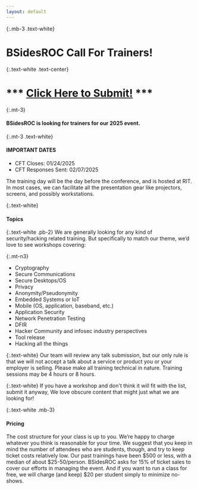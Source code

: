 ```yaml
---
layout: default
---
```

{:.mb-3 .text-white}
# BSidesROC Call For Trainers!

{:.text-white .text-center}
# \*** [Click Here to Submit!](https://docs.google.com/forms/d/e/1FAIpQLSejU2Vqwiw2vVTxWEEFC9hE9uhs68o96Tt355P0Zw3I-VayrA/viewform?usp=sf_link) **\*

{:.mt-3}
#### BSidesROC is looking for trainers for our 2025 event.

{:.mt-3 .text-white}
#### IMPORTANT DATES
- CFT Closes: 01/24/2025
- CFT Responses Sent: 02/07/2025



The training day will be the day before the conference, and is hosted at RIT. In most cases, we can facilitate all the presentation gear like projectors, screens, and possibly workstations.

{:.text-white}
#### Topics
{:.text-white .pb-2}
We are generally looking for any kind of security/hacking related training. But specifically to match our theme, we’d love to see workshops covering:

{:.mt-n3}
- Cryptography
- Secure Communications
- Secure Desktops/OS
- Privacy
- Anonymity/Pseudonymity
- Embedded Systems or IoT
- Mobile (OS, application, baseband, etc.)
- Application Security
- Network Penetration Testing
- DFIR
- Hacker Community and infosec industry perspectives
- Tool release
- Hacking all the things

{:.text-white}
Our team will review any talk submission, but our only rule is that we will not accept a talk about a service or product you or your employer is selling.  Please make all training technical in nature.  Training sessions may be 4 hours or 8 hours.

{:.text-white}
If you have a workshop and don't think it will fit with the list, submit it anyway, We love obscure content that might just what we are looking for!

{:.text-white .mb-3}
#### Pricing

The cost structure for your class is up to you. We’re happy to charge whatever you think is reasonable for your time. We suggest that you keep in mind the number of attendees who are students, though, and try to keep ticket costs relatively low. Our past trainings have been $500 or less, with a median of about $25-50/person. BSidesROC asks for 15% of ticket sales to cover our efforts in managing the event. And if you want to run a class for free, we will charge (and keep) $20 per student simply to minimize no-shows.
